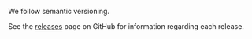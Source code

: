 We follow semantic versioning.

See the [releases](https://github.com/reime005/react-native-camera-hooks/releases) page on GitHub for information regarding each release.
